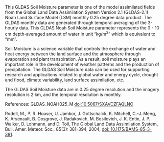 This GLDAS Soil Moisture parameter is one of the model assimilated fields from the Global Land Data Assimilation System Version 2.1 (GLDAS-2.1) Noah Land Surface Model (LSM) monthly 0.25 degree data product. The GLDAS monthly data are generated through temporal averaging of the 3-hourly data. This GLDAS Noah Soil Moisture parameter represents the 0 - 10 cm depth-averaged amount of water in unit “kg/m<sup>2</sup>” which is equivalent to “mm”.

Soil Moisture is a science variable that controls the exchange of water and heat energy between the land surface and the atmosphere through evaporation and plant transpiration. As a result, soil moisture plays an important role in the development of weather patterns and the production of precipitation. The GLDAS Soil Moisture data can be used for supporting research and applications related to global water and energy cycle, drought and flood, climate variability, land surface assimilation, etc.

The GLDAS Soil Moisture data are in 0.25 degree resolution and the imagery resolution is 2 km, and the temporal resolution is monthly.

References: GLDAS_NOAH025_M [doi:10.5067/SXAVCZFAQLNO](https://doi.org/10.5067/SXAVCZFAQLNO)

Rodell, M., P. R. Houser, U. Jambor, J. Gottschalck, K. Mitchell, C.-J. Meng, K. Arsenault, B. Cosgrove, J. Radakovich, M. Bosilovich, J. K. Entin, J. P. Walker, D. Lohmann, and D. Toll, The Global Land Data Assimilation System, Bull. Amer. Meteor. Soc., 85(3): 381-394, 2004, [doi: 10.1175/BAMS-85-3-381](https://doi.org/10.1175/BAMS-85-3-381).
